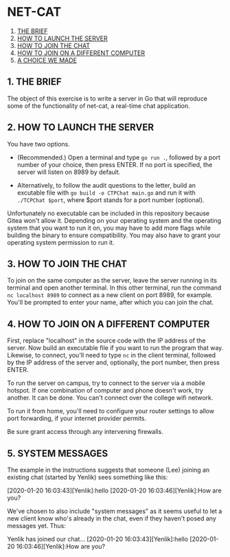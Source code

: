 # NET-CAT

1. [THE BRIEF](#1-the-brief)
2. [HOW TO LAUNCH THE SERVER](#2-how-to-launch-the-server)
3. [HOW TO JOIN THE CHAT](#3-how-to-join-the-chat)
4. [HOW TO JOIN ON A DIFFERENT COMPUTER](#4-how-to-join-on-a-different-computer)
5. [A CHOICE WE MADE](#5-system-messages)

## 1. THE BRIEF

The object of this exercise is to write a server in Go that will reproduce some of the functionality of net-cat, a real-time chat application.

## 2. HOW TO LAUNCH THE SERVER

You have two options.

* (Recommended.) Open a terminal and type `go run .`, followed by a port number of your choice, then press ENTER. If no port is specified, the server will listen on 8989 by default.

* Alternatively, to follow the audit questions to the letter, build an excutable file with `go build -o CTPChat main.go` and run it with `./TCPChat $port`, where $port stands for a port number (optional).

Unfortunately no executable can be included in this repository because Gitea won't allow it. Depending on your operating system and the operating system that you want to run it on, you may have to add more flags while building the binary to ensure compatibility. You may also have to grant your operating system permission to run it.

## 3. HOW TO JOIN THE CHAT

To join on the same computer as the server, leave the server running in its terminal and open another terminal. In this other terminal, run the command `nc localhost 8989` to connect as a new client on port 8989, for example. You'll be prompted to enter your name, after which you can join the chat.

## 4. HOW TO JOIN ON A DIFFERENT COMPUTER

First, replace "localhost" in the source code with the IP address of the server. Now build an executable file if you want to run the program that way. Likewise, to connect, you'll need to type `nc` in the client terminal, followed by the IP address of the server and, optionally, the port number, then press ENTER.

To run the server on campus, try to connect to the server via a mobile hotspot. If one combination of computer and phone doesn't work, try another. It can be done. You can't connect over the college wifi network.

To run it from home, you'll need to configure your router settings to allow port forwarding, if your internet provider permits.

Be sure grant access through any intervening firewalls.

## 5. SYSTEM MESSAGES

The example in the instructions suggests that someone (Lee) joining an existing chat (started by Yenlik) sees something like this:

[ENTER YOUR NAME]: Lee
[2020-01-20 16:03:43][Yenlik]:hello
[2020-01-20 16:03:46][Yenlik]:How are you?

We've chosen to also include "system messages" as it seems useful to let a new client know who's already in the chat, even if they haven't posed any messages yet. Thus:

[ENTER YOUR NAME]: Lee
Yenlik has joined our chat...
[2020-01-20 16:03:43][Yenlik]:hello
[2020-01-20 16:03:46][Yenlik]:How are you?